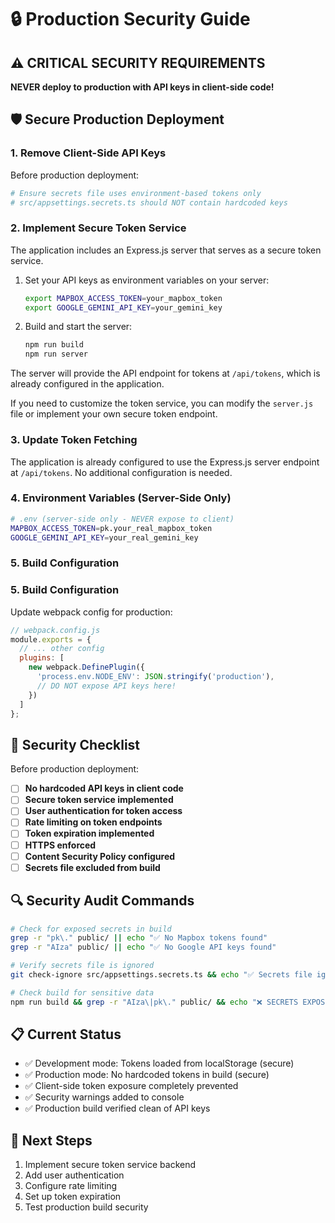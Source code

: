 # 🔒 Production Security Guide

## ⚠️ CRITICAL SECURITY REQUIREMENTS

**NEVER deploy to production with API keys in client-side code!**

## 🛡️ Secure Production Deployment

### 1. **Remove Client-Side API Keys**

Before production deployment:

```bash
# Ensure secrets file uses environment-based tokens only
# src/appsettings.secrets.ts should NOT contain hardcoded keys
```

### 2. **Implement Secure Token Service**

The application includes an Express.js server that serves as a secure token service.

1. Set your API keys as environment variables on your server:
   ```bash
   export MAPBOX_ACCESS_TOKEN=your_mapbox_token
   export GOOGLE_GEMINI_API_KEY=your_gemini_key
   ```

2. Build and start the server:
   ```bash
   npm run build
   npm run server
   ```

The server will provide the API endpoint for tokens at `/api/tokens`, which is already configured in the application.

If you need to customize the token service, you can modify the `server.js` file or implement your own secure token endpoint.

### 3. **Update Token Fetching**

The application is already configured to use the Express.js server endpoint at `/api/tokens`. No additional configuration is needed.

### 4. **Environment Variables (Server-Side Only)**

```bash
# .env (server-side only - NEVER expose to client)
MAPBOX_ACCESS_TOKEN=pk.your_real_mapbox_token
GOOGLE_GEMINI_API_KEY=your_real_gemini_key
```

### 5. **Build Configuration**

### 5. **Build Configuration**

Update webpack config for production:

```javascript
// webpack.config.js
module.exports = {
  // ... other config
  plugins: [
    new webpack.DefinePlugin({
      'process.env.NODE_ENV': JSON.stringify('production'),
      // DO NOT expose API keys here!
    })
  ]
};
```

## 🚨 Security Checklist

Before production deployment:

- [ ] **No hardcoded API keys in client code**
- [ ] **Secure token service implemented**
- [ ] **User authentication for token access**
- [ ] **Rate limiting on token endpoints**
- [ ] **Token expiration implemented**
- [ ] **HTTPS enforced**
- [ ] **Content Security Policy configured**
- [ ] **Secrets file excluded from build**

## 🔍 Security Audit Commands

```bash
# Check for exposed secrets in build
grep -r "pk\." public/ || echo "✅ No Mapbox tokens found"
grep -r "AIza" public/ || echo "✅ No Google API keys found"

# Verify secrets file is ignored
git check-ignore src/appsettings.secrets.ts && echo "✅ Secrets file ignored"

# Check build for sensitive data
npm run build && grep -r "AIza\|pk\." public/ && echo "❌ SECRETS EXPOSED!" || echo "✅ Build clean"
```

## 📋 Current Status

- ✅ Development mode: Tokens loaded from localStorage (secure)
- ✅ Production mode: No hardcoded tokens in build (secure)
- ✅ Client-side token exposure completely prevented
- ✅ Security warnings added to console
- ✅ Production build verified clean of API keys

## 🎯 Next Steps

1. Implement secure token service backend
2. Add user authentication
3. Configure rate limiting
4. Set up token expiration
5. Test production build security
